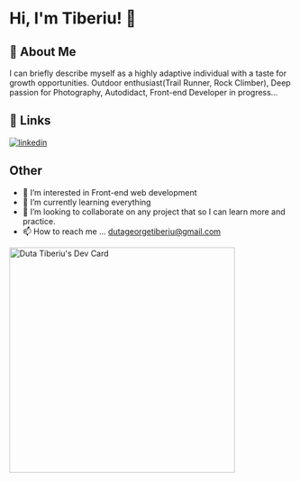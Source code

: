 # Hi, I'm Tiberiu! 👋

## 🚀 About Me
<p>I can briefly describe myself as a highly adaptive individual with a taste for growth opportunities. Outdoor enthusiast(Trail Runner, Rock Climber), Deep passion for Photography, Autodidact, Front-end Developer in progress...</p>

## 🔗 Links
<!--[![portfolio](https://img.shields.io/badge/my_portfolio-000?style=for-the-badge&logo=ko-fi&logoColor=white)]() in progress --->
[![linkedin](https://img.shields.io/badge/linkedin-0A66C2?style=for-the-badge&logo=linkedin&logoColor=white)](https://www.linkedin.com/in/dutatiberiu/)
<!--[![twitter](https://img.shields.io/badge/twitter-1DA1F2?style=for-the-badge&logo=twitter&logoColor=white)](https://twitter.com/)--->

## Other
- 👀 I’m interested in Front-end web development
- 🌱 I’m currently learning everything
- 💞️ I’m looking to collaborate on any project that so I can learn more and practice. 
- 📫 How to reach me ... dutageorgetiberiu@gmail.com

<a href="https://app.daily.dev/dutatiberiu"><img src="https://api.daily.dev/devcards/803d9307ac04405a9448cccda8ef6ee5.png?r=8pv" width="400" alt="Duta Tiberiu's Dev Card"/></a>

<!---
dutatiberiu/dutatiberiu is a ✨ special ✨ repository because its `README.md` (this file) appears on your GitHub profile.
You can click the Preview link to take a look at your changes.
--->
